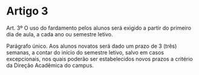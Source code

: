 # Artigo 3

Art. 3º O uso do fardamento pelos alunos será exigido a partir do primeiro dia de aula, a cada ano ou semestre letivo.


Parágrafo único. Aos alunos novatos será dado um prazo de 3 (três) semanas, a contar do início do semestre letivo, salvo em casos
excepcionais, nos quais poderão ser estabelecidos novos prazos a critério da Direção Acadêmica do campus.